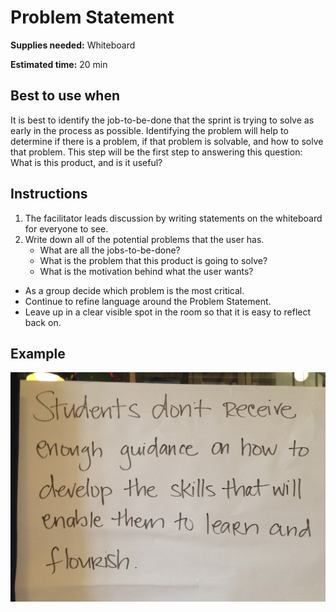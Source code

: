 # Problem Statement

**Supplies needed:** Whiteboard

**Estimated time:** 20 min

## Best to use when

It is best to identify the job-to-be-done that the sprint
is trying to solve as early in
the process as possible.
Identifying the problem will help to determine
if there is a problem, if that
problem is solvable, and how to solve that problem.
This step will be the first
step to answering this question:
What is this product, and is it useful?

## Instructions

1. The facilitator leads discussion by writing statements on the whiteboard for
   everyone to see.
2. Write down all of the potential problems that the user has.
    * What are all the jobs-to-be-done?
    * What is the problem that this product is going to solve?
    * What is the motivation behind what the user wants?
* As a group decide which problem is the most critical.
* Continue to refine language around the Problem Statement.
* Leave up in a clear visible spot in the room so that it is easy to
   reflect back on.

## Example

![Problem Statement](images/problem-statement.jpg)
